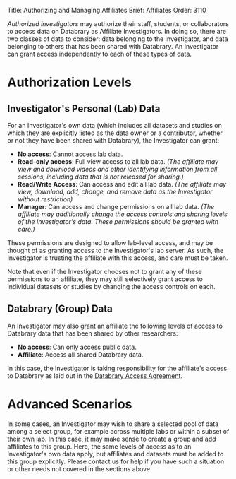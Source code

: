 Title: Authorizing and Managing Affiliates
Brief: Affiliates
Order: 3110

*Authorized investigators* may authorize their staff, students, or collaborators to access data on Databrary as Affiliate Investigators.
In doing so, there are two classes of data to consider: data belonging to the Investigator, and data belonging to others that has been shared with Databrary.
An Investigator can grant access independently to each of these types of data.

# Authorization Levels

## Investigator's Personal (Lab) Data

For an Investigator's own data (which includes all datasets and studies on which they are explicitly listed as the data owner or a contributor, whether or not they have been shared with Databrary), the Investigator can grant:

- **No access**: Cannot access lab data.
- **Read-only access**: Full view access to all lab data. *(The affiliate may view and download videos and other identifying information from all sessions, including data that is not released for sharing.)*
- **Read/Write Access**: Can access and edit all lab data. *(The affiliate may view, download, add, change, and remove data as the Investigator without restriction)*
- **Manager**: Can access and change permissions on all lab data. *(The affiliate may additionally change the access controls and sharing levels of the Investigator's data. These permissions should be granted with care.)*

These permissions are designed to allow lab-level access, and may be thought of as granting access to the Investigator's lab server.
As such, the Investigator is trusting the affiliate with this access, and care must be taken.

Note that even if the Investigator chooses not to grant any of these permissions to an affiliate, they may still selectively grant access to individual datasets or studies by changing the access controls on each.

## Databrary (Group) Data

An Investigator may also grant an affiliate the following levels of access to Databrary data that has been shared by other researchers:

- **No access**: Can only access public data.
- **Affiliate**: Access all shared Databrary data.

In this case, the Investigator is taking responsibility for the affiliate's access to Databrary as laid out in the [Databrary Access Agreement](|filename|../../../policies/agreement.mdi).

# Advanced Scenarios

In some cases, an Investigator may wish to share a selected pool of data among a select group, for example across multiple labs or within a subset of their own lab. In this case, it may make sense to create a group and add affiliates to this group. Here, the same levels of access as to an Investigator's own data apply, but affiliates and datasets must be added to this group explicitly. Please contact us for help if you have such a situation or other needs not covered in the sections above.
